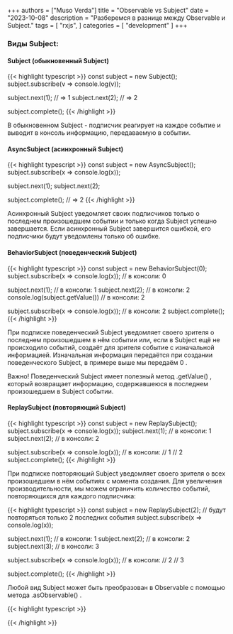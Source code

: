 +++
authors = ["Muso Verda"]
title = "Observable vs Subject"
date = "2023-10-08"
description = "Разберемся в разнице между Observable и Subject."
tags = [
    "rxjs",
]
categories = [
    "development"
]
+++


### Виды Subject:

#### Subject (обыкновенный Subject)

{{< highlight typescript >}}
const subject = new Subject<number>();
subject.subscribe(v => console.log(v));

subject.next(1);    // => 1
subject.next(2);    // => 2

subject.complete();
{{< /highlight >}}

В обыкновенном Subject - подписчик реагирует на каждое событие и выводит в консоль информацию, передаваемую в событии.

#### AsyncSubject (асинхронный Subject)

{{< highlight typescript >}}
const subject = new AsyncSubject();
subject.subscribe(x => console.log(x));

subject.next(1);
subject.next(2);

subject.complete(); // => 2
{{< /highlight >}}

Асинхронный Subject уведомляет своих подписчиков только о последнем произошедшем событии и только когда Subject успешно завершается. Если асинхронный Subject завершится ошибкой, его подписчики будут уведомлены только об ошибке.

#### BehaviorSubject (поведенческий Subject)

{{< highlight typescript >}}
const subject = new BehaviorSubject(0);
subject.subscribe(x => console.log(x)); // в консоли: 0

subject.next(1); // в консоли: 1
subject.next(2); // в консоли: 2
console.log(subject.getValue()) // в консоли: 2

subject.subscribe(x => console.log(x)); // в консоли: 2
subject.complete();
{{< /highlight >}}

При подписке поведенческий Subject уведомляет своего зрителя о последнем произошедшем в нём событии или, если в Subject ещё не происходило событий, создаёт для зрителя событие с изначальной информацией. Изначальная информация передаётся при создании поведенческого Subject, в примере выше мы передаём 0 .

Важно! Поведенческий Subject имеет полезный метод .getValue() , который возвращает информацию, содержавшеюся в последнем произошедшем в Subject событии.

#### ReplaySubject (повторяющий Subject)

{{< highlight typescript >}}
const subject = new ReplaySubject();
subject.subscribe(x => console.log(x));
subject.next(1); // в консоли: 1
subject.next(2); // в консоли: 2

subject.subscribe(x => console.log(x));
// в консоли:
// 1
// 2
subject.complete();
{{< /highlight >}}

При подписке повторяющий Subject уведомляет своего зрителя о всех произошедшем в нём событиях с момента создания. Для увеличения производительности, мы можем ограничить количество событий, повторяющихся для каждого подписчика:

{{< highlight typescript >}}
const subject = new ReplaySubject(2); // будут повторяться только 2 последних события
subject.subscribe(x => console.log(x));

subject.next(1); // в консоли: 1
subject.next(2); // в консоли: 2
subject.next(3); // в консоли: 3

subject.subscribe(x => console.log(x));
// в консоли:
// 2
// 3

subject.complete();
{{< /highlight >}}

Любой вид Subject может быть преобразован в Observable с помощью метода .asObservable() .


{{< highlight typescript >}}

{{< /highlight >}}